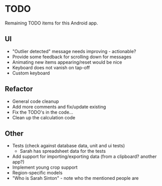 # TODO

Remaining TODO items for this Android app.


## UI

- "Outlier detected" message needs improving - actionable?
- Provide some feedback for scrolling down for messages
- Animating new items appearing/reset would be nice
- Keyboard does not vanish on tap-off
- Custom keyboard


## Refactor

- General code cleanup
- Add more comments and fix/update existing
- Fix the TODO's in the code...
- Clean up the calculation code


## Other

- Tests (check against database data, unit and ui tests)
  - Sarah has spreadsheet data for the tests
- Add support for importing/exporting data (from a clipboard? another app?)
- Implement young crop support
- Region-specific models
- "Who is Sarah Sinton" - note who the mentioned people are
